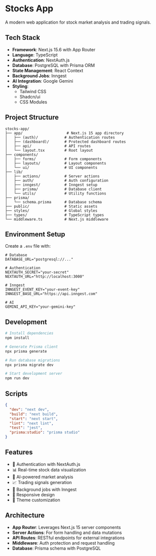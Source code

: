 # Stocks App

A modern web application for stock market analysis and trading signals.

## Tech Stack

- **Framework**: Next.js 15.6 with App Router
- **Language**: TypeScript
- **Authentication**: NextAuth.js
- **Database**: PostgreSQL with Prisma ORM
- **State Management**: React Context
- **Background Jobs**: Inngest
- **AI Integration**: Google Gemini
- **Styling**: 
  - Tailwind CSS
  - Shadcn/ui
  - CSS Modules

## Project Structure

```
stocks-app/
├── app/                    # Next.js 15 app directory
│   ├── (auth)/            # Authentication routes
│   ├── (dashboard)/       # Protected dashboard routes
│   ├── api/               # API routes
│   └── layout.tsx         # Root layout
├── components/            
│   ├── forms/             # Form components
│   ├── layouts/           # Layout components
│   └── ui/                # UI components
├── lib/                   
│   ├── actions/           # Server actions
│   ├── auth/              # Auth configuration
│   ├── inngest/           # Inngest setup
│   ├── prisma/            # Database client
│   └── utils/             # Utility functions
├── prisma/
│   └── schema.prisma      # Database schema
├── public/                # Static assets
├── styles/                # Global styles
├── types/                 # TypeScript types
└── middleware.ts          # Next.js middleware

```

## Environment Setup

Create a `.env` file with:

```env
# Database
DATABASE_URL="postgresql://..."

# Authentication
NEXTAUTH_SECRET="your-secret"
NEXTAUTH_URL="http://localhost:3000"

# Inngest
INNGEST_EVENT_KEY="your-event-key"
INNGEST_BASE_URL="https://api.inngest.com"

# AI
GEMINI_API_KEY="your-gemini-key"
```

## Development

```bash
# Install dependencies
npm install

# Generate Prisma client
npx prisma generate

# Run database migrations
npx prisma migrate dev

# Start development server
npm run dev
```

## Scripts

```json
{
  "dev": "next dev",
  "build": "next build",
  "start": "next start",
  "lint": "next lint",
  "test": "jest",
  "prisma:studio": "prisma studio"
}
```

## Features

- 🔐 Authentication with NextAuth.js
- 📊 Real-time stock data visualization
- 🤖 AI-powered market analysis
- 📈 Trading signals generation
- 🔄 Background jobs with Inngest
- 📱 Responsive design
- 🎨 Theme customization

## Architecture

- **App Router**: Leverages Next.js 15 server components
- **Server Actions**: For form handling and data mutations
- **API Routes**: RESTful endpoints for external integrations
- **Middleware**: Auth protection and request handling
- **Database**: Prisma schema with PostgreSQL
